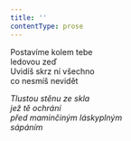 ```yaml
---
title: ''
contentType: prose
---
```


<section>

Postavíme kolem tebe  
ledovou zeď  
Uvidíš skrz ní všechno  
co nesmíš nevidět

_Tlustou stěnu ze skla  
jež tě ochrání  
před maminčiným láskyplným  
sápáním_

</section>
